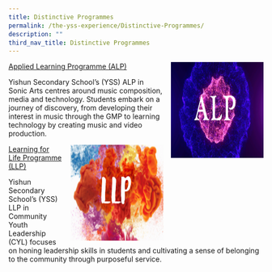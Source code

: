 ```yaml
---
title: Distinctive Programmes
permalink: /the-yss-experience/Distinctive-Programmes/
description: ""
third_nav_title: Distinctive Programmes
---
```

<img src="/images/YSS%20Exp/ALP.png" style="width:183px;height:190px;margin-left:15px;" align = "right"> [Applied Learning Programme (ALP)](/the-yss-experience/Distinctive-Programmes/alp/)

Yishun Secondary School’s (YSS) ALP in Sonic Arts centres around music composition, media and technology. Students embark on a journey of discovery, from developing their interest in music through the GMP to learning technology by creating music and video production.


<img src="/images/YSS%20Exp/LLP/LLP.png" style="width:183px;height:190px;margin-left:15px;" align = "right"> [Learning for Life Programme (LLP)](/the-yss-experience/Distinctive-Programmes/llp/)

Yishun Secondary School’s (YSS) LLP in Community Youth Leadership (CYL) focuses on honing leadership skills in students and cultivating a sense of belonging to the community through purposeful service.